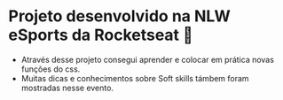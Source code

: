 # Projeto desenvolvido na NLW eSports da Rocketseat 🚀

- Através desse projeto consegui aprender e colocar em prática novas funções do css.
- Muitas dicas e conhecimentos sobre Soft skills támbem foram mostradas nesse evento.

